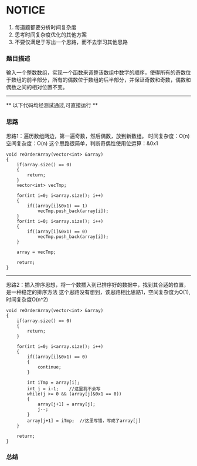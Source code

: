 # NOTICE
1. 每道题都要分析时间复杂度
2. 思考时间复杂度优化的其他方案
3. 不要仅满足于写出一个思路，而不去学习其他思路

### 题目描述
输入一个整数数组，实现一个函数来调整该数组中数字的顺序，使得所有的奇数位于数组的前半部分，所有的偶数位于数组的后半部分，并保证奇数和奇数，偶数和偶数之间的相对位置不变。   

****
** 以下代码均经测试通过,可直接运行 **   

### 思路
思路1：遍历数组两边，第一遍奇数，然后偶数，放到新数组。
时间复杂度：O(n)
空间复杂度：O(n)
这个思路很简单，判断奇偶性使用位运算：&0x1
```
void reOrderArray(vector<int> &array) 
{
    if(array.size() == 0)
    {
        return;
    }
    vector<int> vecTmp;
    
    for(int i=0; i<array.size(); i++)
    {
        if((array[i]&0x1) == 1)
            vecTmp.push_back(array[i]);
    }
    for(int i=0; i<array.size(); i++)
    {
        if((array[i]&0x1) == 0)
            vecTmp.push_back(array[i]);
    }

    array = vecTmp;

    return;
}
```
*****
思路2：插入排序思想，将一个数插入到已排序好的数据中，找到其合适的位置，是一种稳定的排序方法
这个思路没有想到，该思路相比思路1，空间复杂度为O(1),时间复杂度O(n^2)
```
void reOrderArray(vector<int> &array) 
{
    if(array.size() == 0)
    {
        return;
    }

    for(int i=0; i<array.size(); i++)
    {
        if((array[i]&0x1) == 0)
        {
            continue;
        }
        
        int iTmp = array[i];
        int j = i-1;    //这里我不会写
        while(j >= 0 && (array[j]&0x1 == 0))
        {            
            array[j+1] = array[j];
            j--;
        }
        array[j+1] = iTmp;  //这里写错，写成了array[j]
    }

    return;
}
```


### 总结

